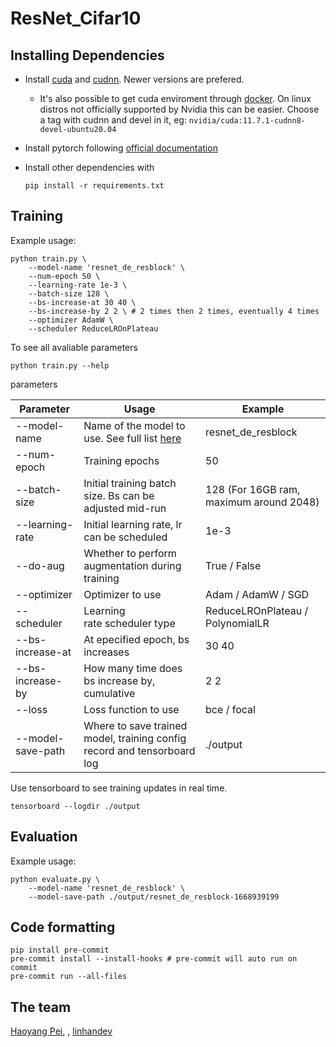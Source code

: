 # ResNet_Cifar10

## Installing Dependencies

- Install [cuda](https://developer.nvidia.com/cuda-downloads) and [cudnn](https://docs.nvidia.com/deeplearning/cudnn/install-guide/index.html). Newer versions are prefered.

  - It's also possible to get cuda enviroment through [docker](https://hub.docker.com/r/nvidia/cuda/tags). On linux distros not officially supported by Nvidia this can be easier. Choose a tag with cudnn and devel in it, eg: `nvidia/cuda:11.7.1-cudnn8-devel-ubuntu20.04`

- Install pytorch following [official documentation](https://pytorch.org/get-started/locally/)

- Install other dependencies with

  ```shell
  pip install -r requirements.txt
  ```

## Training

Example usage:

```shell
python train.py \
    --model-name 'resnet_de_resblock' \
    --num-epoch 50 \
    --learning-rate 1e-3 \
    --batch-size 128 \
    --bs-increase-at 30 40 \
    --bs-increase-by 2 2 \ # 2 times then 2 times, eventually 4 times
    --optimizer AdamW \
    --scheduler ReduceLROnPlateau
```

To see all avaliable parameters

```shell
python train.py --help
```

parameters

| Parameter             | Usage                                                                    | Example                                 |
| --------------------- | ------------------------------------------------------------------------ | --------------------------------------- |
| --model-name          | Name of the model to use. See full list [here](./models/model_choice.py) | resnet_de_resblock                      |
| --num-epoch           | Training epochs                                                          | 50                                      |
| --batch-size          | Initial training batch size. Bs can be adjusted mid-run                  | 128 (For 16GB ram, maximum around 2048) |
| --learning-rate       | Initial learning rate, lr can be scheduled                               | 1e-3                                    |
| --do-aug              | Whether to perform augmentation during training                          | True / False                            |
| --optimizer           | Optimizer to use                                                         | Adam / AdamW / SGD                      |
| --scheduler           | Learning rate scheduler type                                             | ReduceLROnPlateau / PolynomialLR        |
| --bs-increase-at      | At epecified epoch, bs increases                                         | 30 40                                   |
| --bs-increase-by<br/> | How many time does bs increase by, cumulative                            | 2 2                                     |
| --loss                | Loss function to use                                                     | bce / focal                             |
| --model-save-path     | Where to save trained model, training config record and tensorboard log  | ./output                                |

Use tensorboard to see training updates in real time.

```shell
tensorboard --logdir ./output
```

## Evaluation

Example usage:

```shell
python evaluate.py \
    --model-name 'resnet_de_resblock' \
    --model-save-path ./output/resnet_de_resblock-1668939199
```

## Code formatting

```shell
pip install pre-commit
pre-commit install --install-hooks # pre-commit will auto run on commit
pre-commit run --all-files
```

## The team

[Haoyang Pei](https://github.com/HaoyangPei), [](), [linhandev](https://github.com/linhandev)
